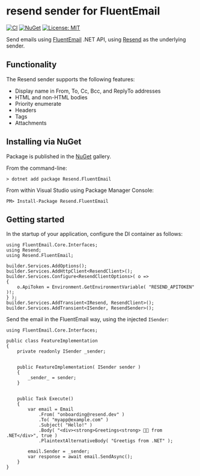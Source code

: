 ﻿resend sender for FluentEmail
==========================================================================

[![CI](https://github.com/resend/resend-dotnet/workflows/CI/badge.svg)](https://github.com/resend/resend-dotnet/actions)
[![NuGet](https://img.shields.io/nuget/vpre/resend.fluentemail.svg?label=NuGet)](https://www.nuget.org/packages/Resend.FluentEmail/)
[![License: MIT](https://img.shields.io/badge/License-MIT-blue.svg)](https://opensource.org/licenses/MIT)

Send emails using [FluentEmail](https://github.com/lukencode/FluentEmail) .NET API,
using [Resend](https://resend.com) as the underlying sender.


Functionality
--------------------------------------------------------------------------

The Resend sender supports the following features:

* Display name in From, To, Cc, Bcc, and ReplyTo addresses
* HTML and non-HTML bodies
* Priority enumerate
* Headers
* Tags
* Attachments


Installing via NuGet
--------------------------------------------------------------------------

Package is published in the [NuGet](https://www.nuget.org/packages/Resend.FluentEmail/) gallery.

From the command-line:

```
> dotnet add package Resend.FluentEmail
```

From within Visual Studio using Package Manager Console:

```
PM> Install-Package Resend.FluentEmail
```


Getting started
--------------------------------------------------------------------------

In the startup of your application, configure the DI container as follows:

```
using FluentEmail.Core.Interfaces;
using Resend;
using Resend.FluentEmail;

builder.Services.AddOptions();
builder.Services.AddHttpClient<ResendClient>();
builder.Services.Configure<ResendClientOptions>( o =>
{
    o.ApiToken = Environment.GetEnvironmentVariable( "RESEND_APITOKEN" )!;
} );
builder.Services.AddTransient<IResend, ResendClient>();
builder.Services.AddTransient<ISender, ResendSender>();
```

Send the email in the FluentEmail way, using the injected `ISender`:

```
using FluentEmail.Core.Interfaces;

public class FeatureImplementation
{
    private readonly ISender _sender;


    public FeatureImplementation( ISender sender )
    {
        _sender_ = sender;
    }


    public Task Execute()
    {
        var email = Email
            .From( "onboarding@resend.dev" )
            .To( "myapp@example.com" )
            .Subject( "Hello!" )
            .Body( "<div><strong>Greetings<strong> 👋🏻 from .NET</div>", true )
            .PlaintextAlternativeBody( "Greetigs from .NET" );

        email.Sender = _sender;
        var response = await email.SendAsync();
    }
}
```
